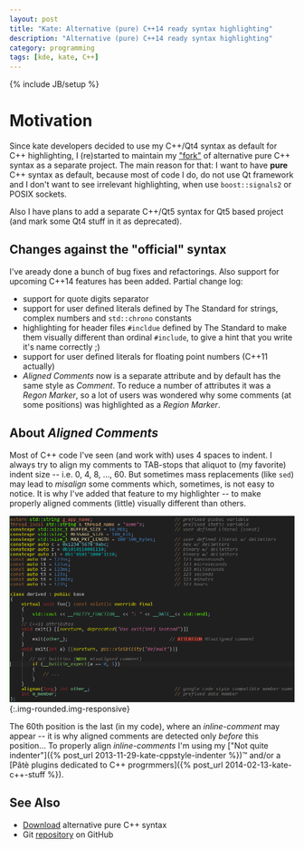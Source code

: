 ```yaml
---
layout: post
title: "Kate: Alternative (pure) C++14 ready syntax highlighting"
description: "Alternative (pure) C++14 ready syntax highlighting"
category: programming
tags: [kde, kate, C++]
---
```

{% include JB/setup %}

Motivation
==========

Since kate developers decided to use my C++/Qt4 syntax as default for C++ highlighting,
I (re)started to maintain my ["fork"](http://kde-files.org/content/show.php?content=90660)
of alternative pure C++ syntax as a separate project. The main reason for that: I want to
have **pure** C++ syntax as default, because most of code I do, do not use Qt framework
and I don't want to see irrelevant highlighting, when use `boost::signals2` or POSIX sockets.

Also I have plans to add a separate C++/Qt5 syntax for Qt5 based project (and mark some Qt4
stuff in it as deprecated).


Changes against the "official" syntax
-------------------------------------

I've aready done a bunch of bug fixes and refactorings. Also support for upcoming C++14 features
has been added. Partial change log:

* support for quote digits separator
* support for user defined literals defined by The Standard for strings, complex numbers and
  `std::chrono` constants
* highlighting for header files `#incldue` defined by The Standard to make them visually different
  than ordinal `#include`, to give a hint that you write it's name correctly ;)
* support for user defined literals for floating point numbers (C++11 actually)
* _Aligned Comments_ now is a separate attribute and by default has the same style as _Comment_.
  To reduce a number of attributes it was a _Regon Marker_, so a lot of users was wondered
  why some comments (at some positions) was highlighted as a _Region Marker_.


About _Aligned Comments_
------------------------

Most of C++ code I've seen (and work with) uses 4 spaces to indent. I always try to align my comments
to TAB-stops that aliquot to (my favorite) indent size -- i.e. 0, 4, 8, …, 60.
But sometimes mass replacements (like `sed`) may lead to _misalign_ some comments which, sometimes, is not
easy to notice. It is why I've added that feature to my highlighter -- to make properly aligned comments
(little) visually different than others.

![C++ highlighting example](/assets/images/kate-cpp-syntax.png){:.img-rounded.img-responsive}

The 60th position is the last (in my code), where an _inline-comment_ may appear -- it is why aligned
comments are detected only _before_ this position… To properly align _inline-comments_ I'm using
my ["Not quite indenter"]({% post_url 2013-11-29-kate-cppstyle-indenter %})™ and/or a
[Pâtè plugins dedicated to C++ progrmmers]({% post_url 2014-02-13-kate-c++-stuff %}).


See Also
--------

* [Download](http://kde-files.org/content/show.php?content=90660) alternative pure C++ syntax
* Git [repository](https://github.com/zaufi/kate-stuff/tree/master/syntax) on GitHub
